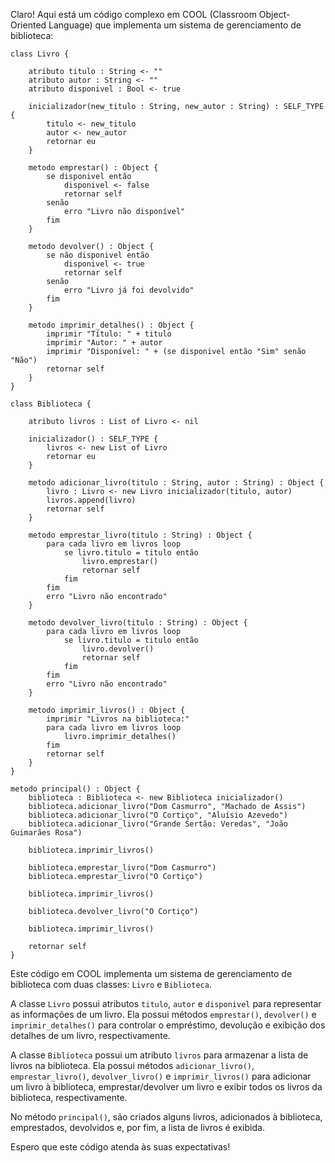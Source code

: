 Claro! Aqui está um código complexo em COOL (Classroom Object-Oriented Language) que implementa um sistema de gerenciamento de biblioteca:

```
class Livro {

    atributo titulo : String <- ""
    atributo autor : String <- ""
    atributo disponivel : Bool <- true

    inicializador(new_titulo : String, new_autor : String) : SELF_TYPE {
        titulo <- new_titulo
        autor <- new_autor
        retornar eu
    }

    metodo emprestar() : Object {
        se disponivel então
            disponivel <- false
            retornar self
        senão
            erro "Livro não disponível"
        fim
    }

    metodo devolver() : Object {
        se não disponivel então
            disponivel <- true
            retornar self
        senão
            erro "Livro já foi devolvido"
        fim
    }

    metodo imprimir_detalhes() : Object {
        imprimir "Título: " + titulo
        imprimir "Autor: " + autor
        imprimir "Disponível: " + (se disponivel então "Sim" senão "Não")
        retornar self
    }
}

class Biblioteca {

    atributo livros : List of Livro <- nil

    inicializador() : SELF_TYPE {
        livros <- new List of Livro
        retornar eu
    }

    metodo adicionar_livro(titulo : String, autor : String) : Object {
        livro : Livro <- new Livro inicializador(titulo, autor)
        livros.append(livro)
        retornar self
    }

    metodo emprestar_livro(titulo : String) : Object {
        para cada livro em livros loop
            se livro.titulo = titulo então
                livro.emprestar()
                retornar self
            fim
        fim
        erro "Livro não encontrado"
    }

    metodo devolver_livro(titulo : String) : Object {
        para cada livro em livros loop
            se livro.titulo = titulo então
                livro.devolver()
                retornar self
            fim
        fim
        erro "Livro não encontrado"
    }

    metodo imprimir_livros() : Object {
        imprimir "Livros na biblioteca:"
        para cada livro em livros loop
            livro.imprimir_detalhes()
        fim
        retornar self
    }
}

metodo principal() : Object {
    biblioteca : Biblioteca <- new Biblioteca inicializador()
    biblioteca.adicionar_livro("Dom Casmurro", "Machado de Assis")
    biblioteca.adicionar_livro("O Cortiço", "Aluísio Azevedo")
    biblioteca.adicionar_livro("Grande Sertão: Veredas", "João Guimarães Rosa")

    biblioteca.imprimir_livros()

    biblioteca.emprestar_livro("Dom Casmurro")
    biblioteca.emprestar_livro("O Cortiço")

    biblioteca.imprimir_livros()

    biblioteca.devolver_livro("O Cortiço")

    biblioteca.imprimir_livros()

    retornar self
}
```

Este código em COOL implementa um sistema de gerenciamento de biblioteca com duas classes: `Livro` e `Biblioteca`. 

A classe `Livro` possui atributos `titulo`, `autor` e `disponivel` para representar as informações de um livro. Ela possui métodos `emprestar()`, `devolver()` e `imprimir_detalhes()` para controlar o empréstimo, devolução e exibição dos detalhes de um livro, respectivamente.

A classe `Biblioteca` possui um atributo `livros` para armazenar a lista de livros na biblioteca. Ela possui métodos `adicionar_livro()`, `emprestar_livro()`, `devolver_livro()` e `imprimir_livros()` para adicionar um livro à biblioteca, emprestar/devolver um livro e exibir todos os livros da biblioteca, respectivamente.

No método `principal()`, são criados alguns livros, adicionados à biblioteca, emprestados, devolvidos e, por fim, a lista de livros é exibida.

Espero que este código atenda às suas expectativas!